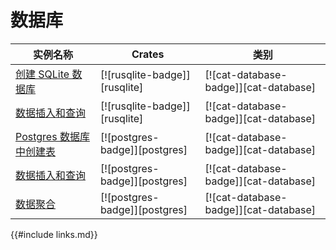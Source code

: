 # 数据库

<!--
> [database.md](https://github.com/rust-lang-nursery/rust-cookbook/blob/master/src/database.md)
> <br />
> commit 5824ee21eb8100b5795053a6d3bd61ed8b569cac - 2019.04.12
-->

| 实例名称 | Crates | 类别 |
|--------|--------|------------|
| [创建 SQLite 数据库][ex-sqlite-initialization] | [![rusqlite-badge]][rusqlite] | [![cat-database-badge]][cat-database] |
| [数据插入和查询][ex-sqlite-insert-select] | [![rusqlite-badge]][rusqlite] | [![cat-database-badge]][cat-database] |
| [Postgres 数据库中创建表][ex-postgres-create-tables] | [![postgres-badge]][postgres] | [![cat-database-badge]][cat-database] |
| [数据插入和查询][ex-postgres-insert-query-data] | [![postgres-badge]][postgres] | [![cat-database-badge]][cat-database] |
| [数据聚合][ex-postgres-aggregate-data] | [![postgres-badge]][postgres] | [![cat-database-badge]][cat-database] |

[ex-sqlite-initialization]: database/sqlite.md#创建-sqlite-数据库
[ex-sqlite-insert-select]:  database/sqlite.md#数据插入和查询
[ex-postgres-create-tables]: database/postgres.md#postgres-数据库中创建表
[ex-postgres-insert-query-data]: database/postgres.md#数据插入和查询
[ex-postgres-aggregate-data]: database/postgres.md#数据聚合

{{#include links.md}}
